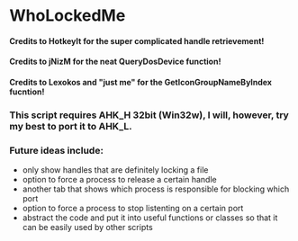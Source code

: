 # WhoLockedMe
#### Credits to HotkeyIt for the super complicated handle retrievement!
#### Credits to jNizM for the neat QueryDosDevice function!
#### Credits to Lexokos and "just me" for the GetIconGroupNameByIndex fucntion!

### This script requires AHK_H 32bit (Win32w), I will, however, try my best to port it to AHK_L.
### Future ideas include:
- only show handles that are definitely locking a file
- option to force a process to release a certain handle
- another tab that shows which process is responsible for blocking which port
- option to force a process to stop listenting on a certain port
- abstract the code and put it into useful functions or classes so that it can be easily used by other scripts
